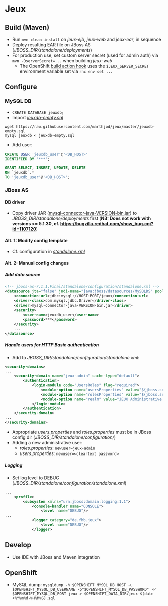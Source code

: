 # Jeux

## Build (Maven)

- Run `mvn clean install` on _jeux-ejb_, _jeux-web_ and  _jeux-ear_, in sequence
- Deploy resulting EAR file on JBoss AS (_JBOSS_DIR/standalone/deployments_)
- For production use, set custom server secret (used for admin auth) via `mvn -DserverSecret=...` when building _jeux-web_
    - The OpenShift [build action hook](https://github.com/marthjod/jeux/blob/master/.openshift/action_hooks/build) uses the `$JEUX_SERVER_SECRET` environment variable set via `rhc env set ...`

## Configure

### MySQL DB

- `CREATE DATABASE jeuxdb;`
- Import [_jeuxdb-empty.sql_](https://github.com/marthjod/jeux/blob/master/jeuxdb-empty.sql)
```
wget https://raw.githubusercontent.com/marthjod/jeux/master/jeuxdb-empty.sql
mysql jeuxdb < jeuxdb-empty.sql
```
- Add user:

```sql
CREATE USER 'jeuxdb_user'@'<DB_HOST>'
IDENTIFIED BY '***';

GRANT SELECT, INSERT, UPDATE, DELETE
ON `jeuxdb`.*
TO 'jeuxdb_user'@'<DB_HOST>';
```

### JBoss AS

#### DB driver

- Copy driver JAR ([mysql-connector-java-VERSION-bin.jar](http://dev.mysql.com/downloads/connector/j/)) to  _JBOSS_DIR/standalone/deployments_ first (**NB: Does not work with versions >= 5.1.30, cf. https://bugzilla.redhat.com/show_bug.cgi?id=1107120**)

#### Alt. 1: Modify config template

- Cf. configuration in [_standalone.xml_](https://github.com/marthjod/jeux/blob/master/.openshift/config/standalone.xml)

#### Alt. 2: Manual config changes

##### Add data source

```xml
<!-- jboss-as-7.1.1.Final/standalone/configuration/standalone.xml -->
<datasource jta="false" jndi-name="java:jboss/datasources/MySQLDS" pool-name="MySQLDS" enabled="true" use-ccm="false">
    <connection-url>jdbc:mysql://HOST:PORT/jeux</connection-url>
    <driver-class>com.mysql.jdbc.Driver</driver-class>
    <driver>mysql-connector-java-VERSION-bin.jar</driver>
    <security>
        <user-name>jeuxdb_user</user-name>
        <password>***</password>
    </security>
    ...
</datasource>
```

##### Handle users for HTTP Basic authentication

- Add to _JBOSS_DIR/standalone/configuration/standalone.xml_:

```xml
<security-domains>
...
    <security-domain name="jeux-admin" cache-type="default">
        <authentication>
            <login-module code="UsersRoles" flag="required">
                <module-option name="usersProperties" value="${jboss.server.config.dir}/users.properties"/>
                <module-option name="rolesProperties" value="${jboss.server.config.dir}/roles.properties"/>
                <module-option name="realm" value="JEUX Administrative view"/>
            </login-module>
        </authentication>
    </security-domain>
...
</security-domains>
```

- Appropriate _users.properties_ and _roles.properties_ must be in JBoss config dir (_JBOSS_DIR/standalone/configuration/_)
- Adding a new administrative user:
    - _roles.properties_: `newuser=jeux-admin`
    - _users.properties_: `newuser=<cleartext password>`

##### Logging

- Set log level to DEBUG (_JBOSS_DIR/standalone/configuration/standalone.xml_)

```xml
...
    <profile>
        <subsystem xmlns="urn:jboss:domain:logging:1.1">
            <console-handler name="CONSOLE">
                <level name="DEBUG"/>
...
            <logger category="de.fhb.jeux">
                <level name="DEBUG"/>
            </logger>
```


## Develop

- Use IDE with JBoss and Maven integration

## OpenShift

- MySQL dump: `mysqldump -h $OPENSHIFT_MYSQL_DB_HOST -u $OPENSHIFT_MYSQL_DB_USERNAME -p"$OPENSHIFT_MYSQL_DB_PASSWORD" -P $OPENSHIFT_MYSQL_DB_PORT jeux > $OPENSHIFT_DATA_DIR/jeux-$(date +%Y%m%d-%H%M%S).sql`
